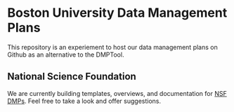 # Boston University Data Management Plans 

This repository is an experiement to host our data management plans on Github as an alternative to the DMPTool. 

## National Science Foundation 

We are currently building templates, overviews, and documentation for [NSF DMPs](National-Science-Foundation/). Feel free to take a look and offer suggestions. 
